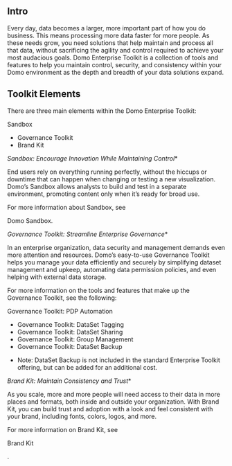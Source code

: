 

Intro
-------

Every day, data becomes a larger, more important part of how you do business. This means processing more data faster for more people. As these needs grow, you need solutions that help maintain and process all that data, without sacrificing the agility and control required to achieve your most audacious goals. Domo Enterprise Toolkit is a collection of tools and features to help you maintain control, security, and consistency within your Domo environment as the depth and breadth of your data solutions expand.


 Toolkit Elements
------------------

There are three main elements within the Domo Enterprise Toolkit:

 Sandbox
* Governance Toolkit
* Brand Kit

*Sandbox: Encourage Innovation While Maintaining Control**


 End users rely on everything running perfectly, without the hiccups or downtime that can happen when changing or testing a new visualization. Domo’s Sandbox allows analysts to build and test in a separate environment, promoting content only when it’s ready for broad use.

For more information about Sandbox, see

Domo Sandbox.

*Governance Toolkit: Streamline Enterprise Governance**


 In an enterprise organization, data security and management demands even more attention and resources. Domo’s easy-to-use Governance Toolkit helps you manage your data efficiently and securely by simplifying dataset management and upkeep, automating data permission policies, and even helping with external data storage.

For more information on the tools and features that make up the Governance Toolkit, see the following:

 Governance Toolkit: PDP Automation
* Governance Toolkit: DataSet Tagging
* Governance Toolkit: DataSet Sharing
* Governance Toolkit: Group Management
* Governance Toolkit: DataSet Backup

+ Note: DataSet Backup is not included in the standard Enterprise Toolkit offering, but can be added for an additional cost.

*Brand Kit: Maintain Consistency and Trust**


 As you scale, more and more people will need access to their data in more places and formats, both inside and outside your organization. With Brand Kit, you can build trust and adoption with a look and feel consistent with your brand, including fonts, colors, logos, and more.

For more information on Brand Kit, see

Brand Kit

.

